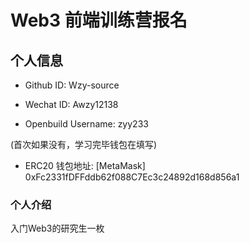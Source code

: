 # Web3 前端训练营报名
## 个人信息

* Github ID: Wzy-source

* Wechat ID: Awzy12138

* Openbuild Username: zyy233

(首次如果没有，学习完毕钱包在填写)

* ERC20 钱包地址: [MetaMask] 0xFc2331fDFFddb62f088C7Ec3c24892d168d856a1

### 个人介绍
入门Web3的研究生一枚
